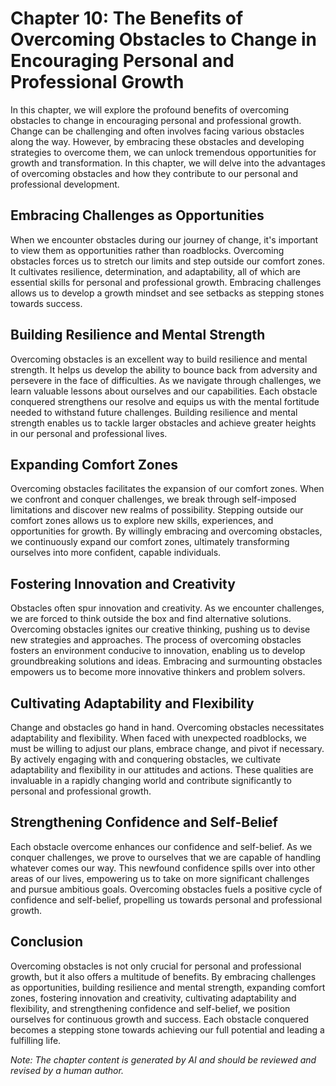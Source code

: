 Chapter 10: The Benefits of Overcoming Obstacles to Change in Encouraging Personal and Professional Growth
==========================================================================================================

In this chapter, we will explore the profound benefits of overcoming obstacles to change in encouraging personal and professional growth. Change can be challenging and often involves facing various obstacles along the way. However, by embracing these obstacles and developing strategies to overcome them, we can unlock tremendous opportunities for growth and transformation. In this chapter, we will delve into the advantages of overcoming obstacles and how they contribute to our personal and professional development.

Embracing Challenges as Opportunities
-------------------------------------

When we encounter obstacles during our journey of change, it's important to view them as opportunities rather than roadblocks. Overcoming obstacles forces us to stretch our limits and step outside our comfort zones. It cultivates resilience, determination, and adaptability, all of which are essential skills for personal and professional growth. Embracing challenges allows us to develop a growth mindset and see setbacks as stepping stones towards success.

Building Resilience and Mental Strength
---------------------------------------

Overcoming obstacles is an excellent way to build resilience and mental strength. It helps us develop the ability to bounce back from adversity and persevere in the face of difficulties. As we navigate through challenges, we learn valuable lessons about ourselves and our capabilities. Each obstacle conquered strengthens our resolve and equips us with the mental fortitude needed to withstand future challenges. Building resilience and mental strength enables us to tackle larger obstacles and achieve greater heights in our personal and professional lives.

Expanding Comfort Zones
-----------------------

Overcoming obstacles facilitates the expansion of our comfort zones. When we confront and conquer challenges, we break through self-imposed limitations and discover new realms of possibility. Stepping outside our comfort zones allows us to explore new skills, experiences, and opportunities for growth. By willingly embracing and overcoming obstacles, we continuously expand our comfort zones, ultimately transforming ourselves into more confident, capable individuals.

Fostering Innovation and Creativity
-----------------------------------

Obstacles often spur innovation and creativity. As we encounter challenges, we are forced to think outside the box and find alternative solutions. Overcoming obstacles ignites our creative thinking, pushing us to devise new strategies and approaches. The process of overcoming obstacles fosters an environment conducive to innovation, enabling us to develop groundbreaking solutions and ideas. Embracing and surmounting obstacles empowers us to become more innovative thinkers and problem solvers.

Cultivating Adaptability and Flexibility
----------------------------------------

Change and obstacles go hand in hand. Overcoming obstacles necessitates adaptability and flexibility. When faced with unexpected roadblocks, we must be willing to adjust our plans, embrace change, and pivot if necessary. By actively engaging with and conquering obstacles, we cultivate adaptability and flexibility in our attitudes and actions. These qualities are invaluable in a rapidly changing world and contribute significantly to personal and professional growth.

Strengthening Confidence and Self-Belief
----------------------------------------

Each obstacle overcome enhances our confidence and self-belief. As we conquer challenges, we prove to ourselves that we are capable of handling whatever comes our way. This newfound confidence spills over into other areas of our lives, empowering us to take on more significant challenges and pursue ambitious goals. Overcoming obstacles fuels a positive cycle of confidence and self-belief, propelling us towards personal and professional growth.

Conclusion
----------

Overcoming obstacles is not only crucial for personal and professional growth, but it also offers a multitude of benefits. By embracing challenges as opportunities, building resilience and mental strength, expanding comfort zones, fostering innovation and creativity, cultivating adaptability and flexibility, and strengthening confidence and self-belief, we position ourselves for continuous growth and success. Each obstacle conquered becomes a stepping stone towards achieving our full potential and leading a fulfilling life.

*Note: The chapter content is generated by AI and should be reviewed and revised by a human author.*
